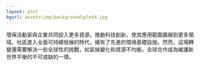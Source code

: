 ```yaml
---
layout: plot
bgurl: assets\img\background\plot4.jpg
---
```

環保活動家與企業共同投入更多資源，推動科技創新，使其應用範圍擴展到更多領域。社區進入全面可持續發展的時代，擁有了先進的環境基礎設施。然而，這場轉變還需要解決一些全球性的挑戰，如氣候變化和資源不均衡。全球合作成為維護新世界平衡的不可或缺的一環。